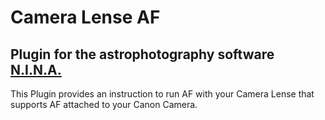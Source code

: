 # Camera Lense AF
## Plugin for the astrophotography software [N.I.N.A.](https://nighttime-imaging.eu/)
This Plugin provides an instruction to run AF with your Camera Lense that supports AF attached to your Canon Camera.
